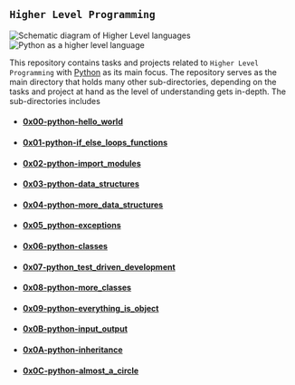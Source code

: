 ## `Higher Level Programming`

![Schematic diagram of Higher Level languages](https://d8it4huxumps7.cloudfront.net/bites/wp-content/banners/2021/11/6193948a6b7a1_difference_between_high_level_language_and_low_level_language.png?d=700x400)
![Python as a higher level language](https://swansoftwaresolutions.com/wp-content/uploads/2020/08/16.png)

This repository contains tasks and projects related to `Higher Level Programming` with [Python](https://en.wikipedia.org/wiki/Python_(programming_language)) as its main focus. The repository serves as the main directory that holds many other sub-directories, depending on the tasks and project at hand as the level of understanding gets in-depth. The sub-directories includes

+ #### [0x00-python-hello_world](https://github.com/yusuff-fatorisa/alx-higher_level_programming/tree/master/0x00-python-hello_world)

+ #### [0x01-python-if_else_loops_functions](https://github.com/yusuff-fatorisa/alx-higher_level_programming/tree/master/0x01-python-if_else_loops_functions)

+ #### [0x02-python-import_modules](https://github.com/yusuff-fatorisa/alx-higher_level_programming/tree/master/0x02-python-import_modules)

+ #### [0x03-python-data_structures](https://github.com/yusuff-fatorisa/alx-higher_level_programming/tree/master/0x03-python-data_structures)

+ #### [0x04-python-more_data_structures](https://github.com/yusuff-fatorisa/alx-higher_level_programming/tree/master/0x04-python-more_data_structures)

+ #### [0x05_python-exceptions](https://github.com/yusuff-fatorisa/alx-higher_level_programming/tree/master/0x05-python-exceptions)

+ #### [0x06-python-classes](https://github.com/yusuff-fatorisa/alx-higher_level_programming/tree/master/0x06-python-classes)

+ #### [0x07-python_test_driven_development](https://github.com/yusuff-fatorisa/alx-higher_level_programming/tree/master/0x07-python-test_driven_development)

+ #### [0x08-python-more_classes](https://github.com/yusuff-fatorisa/alx-higher_level_programming/tree/master/0x08-python-more_classes)

+ #### [0x09-python-everything_is_object](https://github.com/yusuff-fatorisa/alx-higher_level_programming/tree/master/0x09-python-everything_is_object)

+ #### [0x0B-python-input_output](https://github.com/yusuff-fatorisa/alx-higher_level_programming/tree/master/0x0B-python-input_output)


+ #### [0x0A-python-inheritance](https://github.com/yusuff-fatorisa/alx-higher_level_programming/tree/master/0x0A-python-inheritance)

+ ####  [0x0C-python-almost_a_circle](https://github.com/yusuff-fatorisa/alx-higher_level_programming/tree/master/0x0C-python-almost_a_circle)
